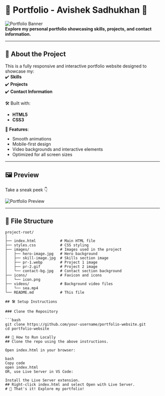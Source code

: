 # 🌟 Portfolio - Avishek Sadhukhan 🌟

![Portfolio Banner](https://via.placeholder.com/1200x400.png?text=Welcome+to+My+Portfolio)  
**Explore my personal portfolio showcasing skills, projects, and contact information.**

---

## 🚀 **About the Project**

This is a fully responsive and interactive portfolio website designed to showcase my:  
✔️ **Skills**  
✔️ **Projects**  
✔️ **Contact Information**

🛠️ Built with:  
- **HTML5**  
- **CSS3**  

🎨 **Features**:  
- Smooth animations  
- Mobile-first design  
- Video backgrounds and interactive elements  
- Optimized for all screen sizes

---

## 🖼️ **Preview**

Take a sneak peek 👇

![Portfolio Preview](https://via.placeholder.com/800x450.png?text=Portfolio+Preview)

---

## 📂 **File Structure**

```plaintext
project-root/
│
├── index.html           # Main HTML file
├── styles.css           # CSS styling
├── images/              # Images used in the project
│   ├── hero-image.jpg   # Hero background
│   ├── skill-image.jpg  # Skills section image
│   ├── pr-1.webp        # Project 1 image
│   ├── pr-2.gif         # Project 2 image
│   └── contact-bg.jpg   # Contact section background
├── icons/               # Favicon and icons
│   └── icon.png
├── videos/              # Background video files
│   └── sea.mp4
└── README.md            # This file

## 🛠️ Setup Instructions

### Clone the Repository

```bash
git clone https://github.com/your-username/portfolio-website.git
cd portfolio-website

## 🚀 How to Run Locally
## Clone the repo using the above instructions.

Open index.html in your browser:

bash
Copy code
open index.html
OR, use Live Server in VS Code:

Install the Live Server extension.
## Right-click index.html and select Open with Live Server.
# 🎉 That's it! Explore my portfolio!
